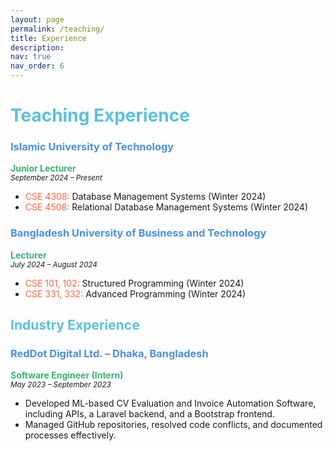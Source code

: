 ```yaml
---
layout: page
permalink: /teaching/
title: Experience
description: 
nav: true
nav_order: 6
---
```

# <span style="color: #5bc0de;">Teaching Experience</span>  

### <span style="color: #4a90e2;">Islamic University of Technology</span>  
**<span style="color: #3cb371;">Junior Lecturer</span>**  
<small><i>September 2024 – Present</i></small>  
- <span style="color: #ff6347;">CSE 4308:</span> Database Management Systems (Winter 2024)  
- <span style="color: #ff6347;">CSE 4508:</span> Relational Database Management Systems (Winter 2024)  

### <span style="color: #4a90e2;">Bangladesh University of Business and Technology</span>  
**<span style="color: #3cb371;">Lecturer</span>**  
<small><i>July 2024 – August 2024</i></small>  
- <span style="color: #ff6347;">CSE 101, 102:</span> Structured Programming (Winter 2024)  
- <span style="color: #ff6347;">CSE 331, 332:</span> Advanced Programming (Winter 2024)  

## <span style="color: #5bc0de;">Industry Experience</span>  

### <span style="color: #4a90e2;">RedDot Digital Ltd. – Dhaka, Bangladesh</span>  
**<span style="color: #3cb371;">Software Engineer (Intern)</span>**  
<small><i>May 2023 – September 2023</i></small>  
- Developed ML-based CV Evaluation and Invoice Automation Software, including APIs, a Laravel backend, and a Bootstrap frontend.  
- Managed GitHub repositories, resolved code conflicts, and documented processes effectively.  